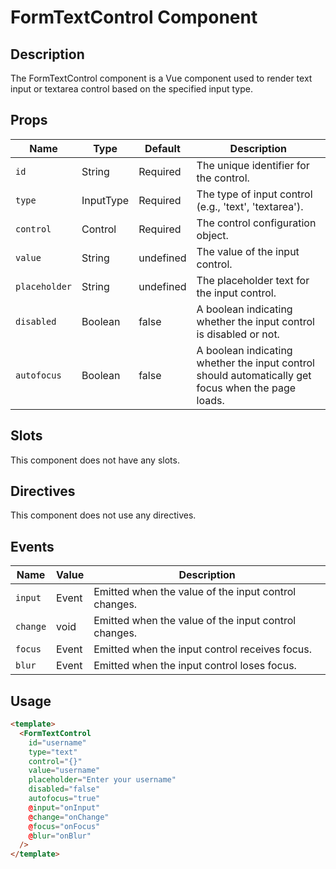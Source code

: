 # FormTextControl Component

## Description

The FormTextControl component is a Vue component used to render text input or textarea control based on the specified input type.

## Props

| Name | Type | Default | Description |
| ---- | ---- | ------- | ----------- |
| `id` | String | Required | The unique identifier for the control. |
| `type` | InputType | Required | The type of input control (e.g., 'text', 'textarea'). |
| `control` | Control | Required | The control configuration object. |
| `value` | String | undefined | The value of the input control. |
| `placeholder`| String | undefined | The placeholder text for the input control. |
| `disabled` | Boolean | false | A boolean indicating whether the input control is disabled or not. |
| `autofocus` | Boolean | false | A boolean indicating whether the input control should automatically get focus when the page loads. |

## Slots

This component does not have any slots.

## Directives

This component does not use any directives.

## Events

| Name | Value | Description |
| ---- | ----- | ----------- |
| `input` | Event | Emitted when the value of the input control changes. |
| `change` | void | Emitted when the value of the input control changes. |
| `focus` | Event | Emitted when the input control receives focus. |
| `blur` | Event | Emitted when the input control loses focus. |

## Usage

```html
<template>
  <FormTextControl
    id="username"
    type="text"
    control="{}"
    value="username"
    placeholder="Enter your username"
    disabled="false"
    autofocus="true"
    @input="onInput"
    @change="onChange"
    @focus="onFocus"
    @blur="onBlur"
  />
</template>
```
